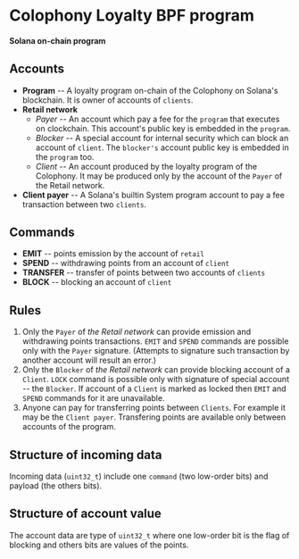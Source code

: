 # Colophony Loyalty BPF program

#### __Solana on-chain program__

## Accounts

- __Program__ -- A loyalty program on-chain of the Colophony on Solana's blockchain. It is owner of accounts of `clients`.
- __Retail network__
	- _Payer_ -- An account which pay a fee for the `program` that executes on clockchain. This account's public key is embedded in the `program`.
	- _Blocker_ -- A special account for internal security which can block an account of `client`. The `blocker's` account public key is embedded in the `program` too. 
	- _Client_ -- An account produced by the loyalty program of the Colophony. It may be produced only by the account of the `Payer` of the Retail network.
- __Client payer__ -- A Solana's builtin System program account to pay a fee transaction between two `clients`.

## Commands

- __EMIT__ -- points emission by the account of `retail`
- __SPEND__ -- withdrawing points from an account of `client` 
- __TRANSFER__ -- transfer of points between two accounts of `clients`
- __BLOCK__ -- blocking an account of `client`

## Rules

1. Only the `Payer` of _the Retail network_ can provide emission and withdrawing points transactions.
   `EMIT` and `SPEND` commands are possible only with the `Payer` signature.
   (Attempts to signature such transaction by another account will result an error.)
2. Only the `Blocker` of _the Retail network_ can provide blocking account of a `Client`.
   `LOCK` command is possible only with signature of special account -- the `Blocker`.
   If account of a `Client` is marked as locked then `EMIT` and `SPEND` commands for it are unavailable.
3. Anyone can pay for transferring points between `Clients`. For example it may be the `Client payer`.
   Transfering points are available only between accounts of the program.

## Structure of incoming data

Incoming data (`uint32_t`) include one `command` (two low-order bits) and payload (the others bits).

## Structure of account value

The account data are type of `uint32_t` where one low-order bit is the flag of blocking and others bits are values of the points.